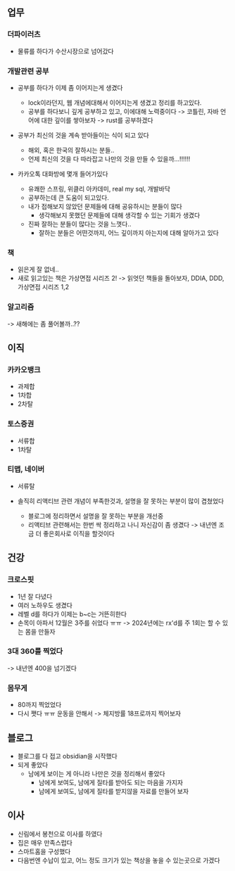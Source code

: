 ## 업무
### 더파이러츠
- 물류를 하다가 수산시장으로 넘어갔다

### 개발관련 공부
- 공부를 하다가 이제 좀 이어지는게 생겼다
	- lock이라던지, 웹 개념에대해서 이어지는게 생겼고 정리를 하고있다.
	- 공부를 하다보니 깊게 공부하고 있고, 이에대해 노력중이다
-> 코틀린, 자바 언어에 대한 깊이를 쌓아보자
-> rust를 공부하겠다

- 공부가 최신의 것을 계속 받아들이는 식이 되고 있다
	- 해외, 혹은 한국의 잘하시는 분들..
	- 언제 최신의 것을 다 따라잡고 나만의 것을 만들 수 있을까...!!!!!!

- 카카오톡 대화방에 몇개 들어가있다
	- 유쾌한 스프링, 위클리 아카데미, real my sql, 개발바닥
	- 공부하는데 큰 도움이 되고있다.
	- 내가 접해보지 않았던 문제들에 대해 공유하시는 분들이 많다
		- 생각해보지 못했던 문제들에 대해 생각할 수 있는 기회가 생겼다
	- 진짜 잘하는 분들이 많다는 것을 느꼇다..
		- 잘하는 분들은 어떤것까지, 어느 깊이까지 아는지에 대해 알아가고 있다

### 책 
- 읽은게 잘 없네..
- 새로 읽고있는 책은 가상면접 시리즈 2!
-> 읽엇던 책들을 돌아보자, DDIA, DDD, 가상면접 시리즈 1,2

### 알고리즘
-> 새해에는 좀 풀어볼까..??

## 이직
### 카카오뱅크
- 과제합
- 1차합
- 2차탈
### 토스증권
- 서류합
- 1차탈
### 티맵, 네이버
- 서류탈

- 솔직히 리액티브 관련 개념이 부족한것과, 설명을 잘 못하는 부분이 많이 겹쳤었다
	- 블로그에 정리하면서 설명을 잘 못하는 부분을 개선중
	- 리액티브 관련해서는 한번 싹 정리하고 나니 자신감이 좀 생겼다
-> 내년엔 조금 더 좋은회사로 이직을 할것이다

## 건강
### 크로스핏
- 1년 잘 다녔다
- 여러 노하우도 생겼다
- 레벨 d를 하다가 이제는 b~c는 거뜬히한다
- 손목이 아파서 12월은 3주를 쉬었다 ㅠㅠ
-> 2024년에는 rx'd를 주 1회는 할 수 있는 몸을 만들자
	
###  3대 360를 찍었다
-> 내년엔 400을 넘기겠다

### 몸무게
- 80까지 찍었었다
- 다시 쪗다 ㅠㅠ 운동을 안해서
-> 체지방률 18프로까지 찍어보자


## 블로그
- 블로그를 다 접고 obsidian을 시작했다
- 되게 좋았다
	- 남에게 보이는 게 아니라 나만은 것을 정리해서 좋았다
		- 남에게 보여도, 남에게 질타를 받아도 되는 마음을 가지자
		- 남에게 보여도, 남에게 질타를 받지않을 자료를 만들어 보자


## 이사
- 신림에서 봉천으로 이사를 하였다
- 집은 매우 만족스럽다
- 스마트홈을 구성했다
- 다음번엔 수납이 있고, 어느 정도 크기가 있는 책상을 놓을 수 있는곳으로 가겠다